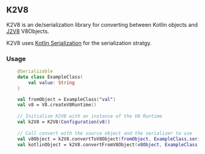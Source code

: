 ## K2V8

K2V8 is an de/serialization library for converting between Kotlin objects and [J2V8](https://github.com/eclipsesource/J2V8) V8Objects.

K2V8 uses [Kotlin Serialization](https://github.com/Kotlin/kotlinx.serialization) for the serialization stratgy.

### Usage

```kotlin
    @Serializable
    data class ExampleClass(
        val value: String
    )

    val fromObject = ExampleClass("val")
    val v8 = V8.createV8Runtime()
    
    // Initialize K2V8 with an instance of the V8 Runtime
    val k2V8 = K2V8(Configuration(v8))
    
    // Call convert with the source object and the serializer to use
    val v8Object = k2V8.convertToV8Object(fromObject, ExampleClass.serializer())
    val kotlinObject = k2V8.convertFromV8Object(v8Object, ExampleClass.serializer())
```